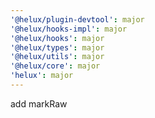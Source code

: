 ```yaml
---
'@helux/plugin-devtool': major
'@helux/hooks-impl': major
'@helux/hooks': major
'@helux/types': major
'@helux/utils': major
'@helux/core': major
'helux': major
---
```


add markRaw

